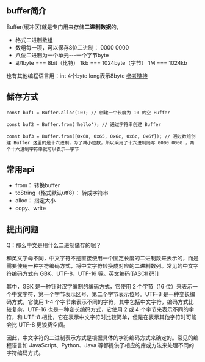 ## buffer简介

Buffer(缓冲区)就是专门用来存储**二进制数据**的，
- 格式二进制数组
- 数组每一项，可以保存8位二进制： 0000 0000
- 八位二进制为一个单元---一个字节byte
- 即1byte === 8bit（比特）  1kb === 1024byte（字节）  1M ===  1024kb

也有其他编程语言用：int 4个byte long表示8byte [参考链接](https://www.bilibili.com/video/BV1AT411Y7MC?p=12&vd_source=0fa5bd2a88ebd5d46bbac0029ffe9f2e)

## 储存方式

```JS
const buf1 = Buffer.alloc(10); // 创建一个长度为 10 的空 Buffer

const buf2 = Buffer.from('hello'); // 通过字符串创建 Buffer

const buf3 = Buffer.from([0x68, 0x65, 0x6c, 0x6c, 0x6f]); // 通过数组创建 Buffer 这里的是十六进制，为了减小位数，所以采用了十六进制简写 0000 0000 ，两个十六进制字符串就可以表示一字节
```
## 常用api

- from： 转换buffer
- toString（格式默认utf8）： 转成字符串
- alloc： 指定大小
- copy、write

## 提出问题

Q：那么中文是用什么二进制储存的呢？

和英文字母不同，中文字符不是直接使用一个固定长度的二进制数来表示的，而是需要使用一种字符编码方式，将中文字符转换成对应的二进制数列。常见的中文字符编码方式有 GBK、UTF-8、UTF-16 等。英文编码[[ASCII 码]]

其中，GBK 是一种针对汉字编制的编码方式，它使用 2 个字节（16 位）来表示一个中文字符，第一个字节表示区号，第二个字节表示位号。UTF-8 是一种变长编码方式，它使用 1-4 个字节来表示不同的字符，其中包括中文字符，编码方式比较复杂。UTF-16 也是一种变长编码方式，它使用 2 或 4 个字节来表示不同的字符，和 UTF-8 相比，它在表示中文字符时比较简单，但是在表示其他字符时可能会比 UTF-8 更浪费空间。

因此，中文字符的二进制表示方式是根据具体的字符编码方式来确定的。常见的编程语言如 JavaScript、Python、Java 等都提供了相应的库或方法来处理不同的字符编码方式。